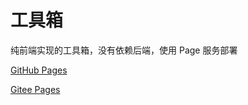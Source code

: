 # 工具箱

纯前端实现的工具箱，没有依赖后端，使用 Page 服务部署

[GitHub Pages](https://hhp1614.github.io/toolbox)

[Gitee Pages](https://hhp1614.gitee.io/toolbox)

